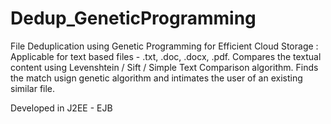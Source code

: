 # Dedup_GeneticProgramming
File Deduplication using Genetic Programming for Efficient Cloud Storage : Applicable for text based files - .txt, .doc, .docx, .pdf. Compares the textual content using Levenshtein / Sift / Simple Text Comparison algorithm. Finds the match usign genetic algorithm and intimates the user of an existing similar file.

Developed in J2EE - EJB
